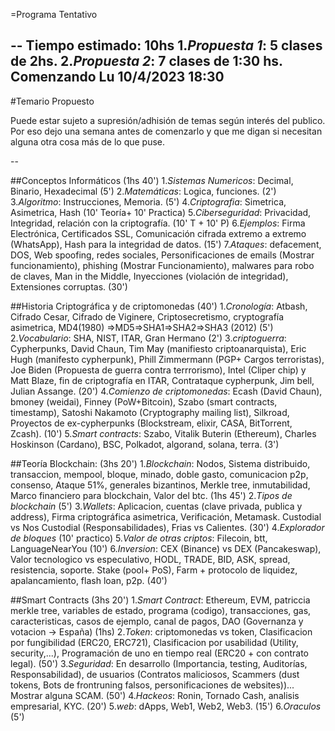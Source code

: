 =Programa Tentativo

--
Tiempo estimado: 10hs
1.*Propuesta 1*: 5 clases de 2hs.
2.*Propuesta 2*: 7 clases de 1:30 hs.
Comenzando Lu 10/4/2023 18:30
--

#Temario Propuesto

Puede estar sujeto a supresión/adhisión de temas según interés del publico. Por eso dejo una semana antes de comenzarlo y que me digan si necesitan alguna otra cosa más de lo que puse.

--

##Conceptos Informáticos (1hs 40')
1.*Sistemas Numericos*: Decimal, Binario, Hexadecimal (5')
2.*Matemáticas*: Logica, funciones. (2')
3.*Algoritmo*: Instrucciones, Memoria. (5')
4.*Criptografia*: Simetrica, Asimetrica, Hash (10' Teoría+ 10' Practica)
5.*Ciberseguridad*: Privacidad, Integridad, relación con la criptografía. (10' T + 10' P)
6.*Ejemplos*: Firma Electrónica, Certificados SSL, Comunicación cifrada extremo a extremo (WhatsApp), Hash para la integridad de datos. (15')
7.*Ataques*: defacement, DOS, Web spoofing, redes sociales, Personificaciones de emails (Mostrar funcionamiento), phishing (Mostrar Funcionamiento), malwares para robo de claves, Man in the Middle, Inyecciones (violación de integridad), Extensiones corruptas. (30')

##Historia Criptográfica y de criptomonedas (40')
1.*Cronología*: Atbash, Cifrado Cesar, Cifrado de Viginere, Criptosecretismo, cryptografía asimetrica, MD4(1980) ⇒MD5⇒SHA1⇒SHA2⇒SHA3 (2012) (5')
2.*Vocabulario*: SHA, NIST, ITAR, Gran Hermano (2')
3.*criptoguerra*: Cypherpunks, David Chaun, Tim May (manifiesto criptoanarquista), Eric Hugh (manifesto cypherpunk), Phill Zimmermann (PGP+ Cargos terroristas), Joe Biden (Propuesta de guerra contra terrrorismo), Intel (Cliper chip) y Matt Blaze, fin de criptografía en ITAR, Contrataque cypherpunk, Jim bell, Julian Assange. (20')
4.*Comienzo de criptomonedas*: Ecash (David Chaun), bmoney (weidai), Finney (PoW+Bitcoin), Szabo (smart contracts, timestamp), Satoshi Nakamoto (Cryptography mailing list), Silkroad, Proyectos de ex-cypherpunks (Blockstream, elixir, CASA, BitTorrent, Zcash). (10')
5.*Smart contracts*: Szabo, Vitalik Buterin (Ethereum), Charles Hoskinson (Cardano), BSC, Polkadot, algorand, solana, terra. (3')

##Teoría Blockchain: (3hs 20')
1.*Blockchain*: Nodos, Sistema distribuido, transaccion, mempool, bloque, minado, doble gasto, comunicacion p2p, consenso, Ataque 51%, generales bizantinos, Merkle tree, inmutabilidad, Marco financiero para blockchain, Valor del btc. (1hs 45')
2.*Tipos de blockchain* (5')
3.*Wallets*: Aplicacion, cuentas (clave privada, publica y address), Firma criptográfica asimetrica, Verificación, Metamask. Custodial vs Nos Custodial (Responsabilidades), Frias vs Calientes. (30')
4.*Explorador de bloques* (10' practico)
5.*Valor de otras criptos*: Filecoin, btt, LanguageNearYou (10')
6.*Inversion*: CEX (Binance) vs DEX (Pancakeswap), Valor tecnologico vs especulativo, HODL, TRADE, BID, ASK, spread, resistencia, soporte. Stake (pool+ PoS), Farm + protocolo de liquidez, apalancamiento, flash loan, p2p. (40')

##Smart Contracts (3hs 20')
1.*Smart Contract*: Ethereum, EVM, patriccia merkle tree, variables de estado, programa (codigo), transacciones, gas, caracteristicas, casos de ejemplo, canal de pagos, DAO (Governanza y votacion -> España)  (1hs)
2.*Token*: criptomonedas vs token, Clasificacion por fungibilidad (ERC20, ERC721), Clasificacion por usabilidad (Utility, security,...), Programación de uno en tiempo real (ERC20 + con contrato legal). (50')
3.*Seguridad*: En desarrollo (Importancia, testing, Auditorías, Responsabilidad), de usuarios (Contratos maliciosos, Scammers (dust tokens, Bots de frontruning falsos, personificaciones de websites))... Mostrar alguna SCAM. (50')
4.*Hackeos*: Ronin, Tornado Cash, analisis empresarial, KYC. (20')
5.*web*: dApps, Web1, Web2, Web3. (15')
6.*Oraculos* (5')